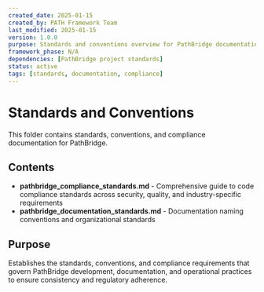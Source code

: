 ```yaml
---
created_date: 2025-01-15
created_by: PATH Framework Team
last_modified: 2025-01-15
version: 1.0.0
purpose: Standards and conventions overview for PathBridge documentation and compliance
framework_phase: N/A
dependencies: [PathBridge project standards]
status: active
tags: [standards, documentation, compliance]
---
```


# Standards and Conventions

This folder contains standards, conventions, and compliance documentation for PathBridge.

## Contents

- **pathbridge_compliance_standards.md** - Comprehensive guide to code compliance standards across security, quality, and industry-specific requirements
- **pathbridge_documentation_standards.md** - Documentation naming conventions and organizational standards

## Purpose

Establishes the standards, conventions, and compliance requirements that govern PathBridge development, documentation, and operational practices to ensure consistency and regulatory adherence.